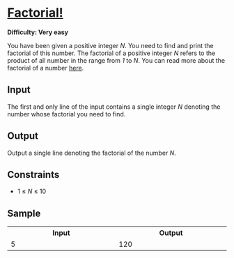 # [Factorial!](https://www.hackerearth.com/practice/basic-programming/input-output/basics-of-input-output/practice-problems/algorithm/find-factorial/)

**Difficulty: Very easy**

You have been given a positive integer *N*. You need to find and print the factorial of this number. The factorial of a positive integer *N* refers to the product of all number in the range from *1* to *N*. You can read more about the factorial of a number [here](https://en.wikipedia.org/wiki/Factorial).

## Input

The first and only line of the input contains a single integer *N* denoting the number whose factorial you need to find.

## Output

Output a single line denoting the factorial of the number *N*.

## Constraints

+ 1 &le; *N* &le; 10

## Sample

<table>
	<tr>
		<th width="500">Input</th>
		<th width="500">Output</th>
	</tr>
	<tr>
		<td valign="top">
			5
		</td>
		<td valign="top">
			120
		</td>
	</tr>
</table>
